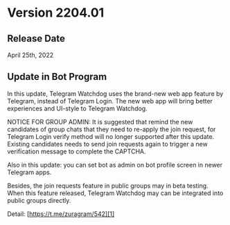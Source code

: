 # Version 2204.01

## Release Date
April 25th, 2022

## Update in Bot Program
In this update, Telegram Watchdog uses the brand-new web app feature by Telegram, instead of Telegram Login. The new web app will bring better experiences and UI-style to Telegram Watchdog.

NOTICE FOR GROUP ADMIN: It is suggested that remind the new candidates of group chats that they need to re-apply the join request, for Telegram Login verify method will no longer supported after this update. Existing candidates needs to send join requests again to trigger a new verification message to complete the CAPTCHA.

Also in this update: you can set bot as admin on bot profile screen in newer Telegram apps.

Besides, the join requests feature in public groups may in beta testing. When this feature released, Telegram Watchdog may can be integrated into public groups directly.

Detail: [https://t.me/zuragram/542][1]

[1]:	https://t.me/zuragram/542